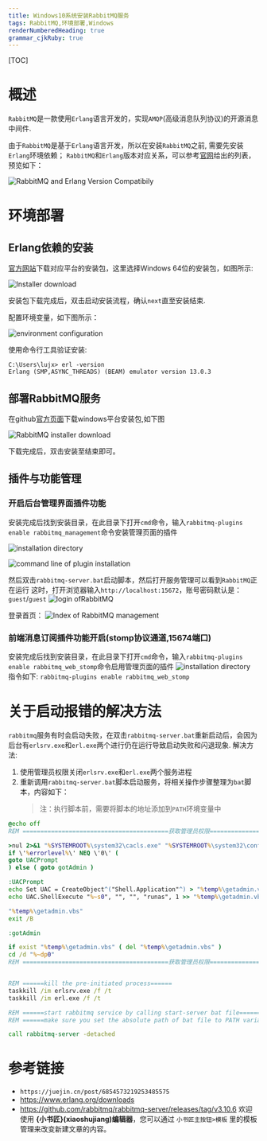 ```yaml
---
title: Windows10系统安装RabbitMQ服务
tags: RabbitMQ,环境部署,Windows
renderNumberedHeading: true
grammar_cjkRuby: true
---
```

[TOC]
# 概述
`RabbitMQ`是一款使用`Erlang`语言开发的，实现`AMQP`(高级消息队列协议)的开源消息中间件.

由于`RabbitMQ`是基于`Erlang`语言开发，所以在安装`RabbitMQ`之前, 需要先安装`Erlang`环境依赖；
`RabbitMQ`和`Erlang`版本对应关系，可以参考[官网](https://www.rabbitmq.com/which-erlang.html)给出的列表，预览如下：

![RabbitMQ and Erlang Version Compatibily](./images/1659529824846.png)

# 环境部署
## Erlang依赖的安装
[官方网站](http://www.erlang.org/downloads)下载对应平台的安装包，这里选择Windows 64位的安装包，如图所示:

![Installer download](./images/1659529988761.png)

安装包下载完成后，双击启动安装流程，确认`next`直至安装结束.

配置环境变量，如下图所示：

![environment configuration](./images/1659530228892.png)

使用命令行工具验证安装:
```
C:\Users\lujx> erl -version
Erlang (SMP,ASYNC_THREADS) (BEAM) emulator version 13.0.3
```
## 部署RabbitMQ服务
在github[官方页面](https://github.com/rabbitmq/rabbitmq-server/releases/tag/v3.10.7)下载windows平台安装包,如下图

![RabbitMQ installer download](./images/1659530448773.png)

下载完成后，双击安装至结束即可。

## 插件与功能管理
### 开启后台管理界面插件功能
安装完成后找到安装目录，在此目录下打开`cmd`命令，输入`rabbitmq-plugins enable rabbitmq_management`命令安装管理页面的插件

![installation directory](./images/1659530624645.png)

![command line of plugin installation ](./images/1659530705193.png)

然后双击`rabbitmq-server.bat`启动脚本，然后打开服务管理可以看到`RabbitMQ`正在运行
这时，打开浏览器输入`http://localhost:15672`，账号密码默认是：`guest`/`guest`
![login ofRabbitMQ](./images/1659530795030.png)

登录首页：
![Index of RabbitMQ management](./images/1659530878741.png)

### 前端消息订阅插件功能开启(stomp协议通道,15674端口)
安装完成后找到安装目录，在此目录下打开`cmd`命令，输入`rabbitmq-plugins enable rabbitmq_web_stomp`命令启用管理页面的插件
![installation directory](./images/1659530624645.png)
指令如下:
	```
	rabbitmq-plugins enable rabbitmq_web_stomp
	```

# 关于启动报错的解决方法

`rabbitmq`服务有时会启动失败，在双击`rabbitmq-server.bat`重新启动后，会因为后台有`erlsrv.exe`和`erl.exe`两个进行仍在运行导致启动失败和闪退现象.
解决方法: 
1. 使用管理员权限关闭`erlsrv.exe`和`erl.exe`两个服务进程
2. 重新调用`rabbitmq-server.bat`脚本启动服务，将相关操作步骤整理为`bat`脚本，内容如下：
   > 注：执行脚本前，需要将脚本的地址添加到`PATH`环境变量中
```cmd
@echo off
REM =========================================获取管理员权限=========================================

>nul 2>&1 "%SYSTEMROOT%\system32\cacls.exe" "%SYSTEMROOT%\system32\config\system"
if \'%errorlevel%\' NEQ \'0\' (
goto UACPrompt
) else ( goto gotAdmin )

:UACPrompt
echo Set UAC = CreateObject^("Shell.Application"^) > "%temp%\getadmin.vbs"
echo UAC.ShellExecute "%~s0", "", "", "runas", 1 >> "%temp%\getadmin.vbs"

"%temp%\getadmin.vbs"
exit /B

:gotAdmin

if exist "%temp%\getadmin.vbs" ( del "%temp%\getadmin.vbs" )
cd /d "%~dp0"
REM =========================================获取管理员权限=========================================


REM ======kill the pre-initiated process======
taskkill /im erlsrv.exe /f /t 
taskkill /im erl.exe /f /t

REM ======start rabbitmq service by calling start-server bat file======
REM ======make sure you set the absolute path of bat file to PATH variable======

call rabbitmq-server -detached
```
# 参考链接
- `https://juejin.cn/post/6854573219253485575`
- https://www.erlang.org/downloads
- https://github.com/rabbitmq/rabbitmq-server/releases/tag/v3.10.6
欢迎使用 **{小书匠}(xiaoshujiang)编辑器**，您可以通过 `小书匠主按钮>模板` 里的模板管理来改变新建文章的内容。